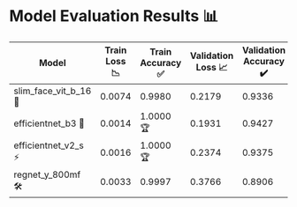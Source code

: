 # Model Evaluation Results 📊

| Model                | Train Loss 📉 | Train Accuracy ✅ | Validation Loss 📈 | Validation Accuracy ✔️ |
|----------------------|---------------|------------------|--------------------|-----------------------|
| slim_face_vit_b_16 🧠 | 0.0074        | 0.9980           | 0.2179             | 0.9336                |
| efficientnet_b3 🚀    | 0.0014        | 1.0000 🏆        | 0.1931             | 0.9427                |
| efficientnet_v2_s ⚡  | 0.0016        | 1.0000 🏆        | 0.2374             | 0.9375                |
| regnet_y_800mf 🛠️    | 0.0033        | 0.9997           | 0.3766             | 0.8906                |